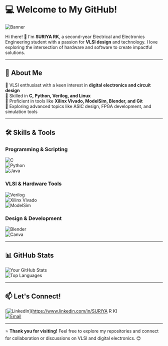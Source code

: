 # 💻 **Welcome to My GitHub!**  

![Banner](https://via.placeholder.com/1200x300.png?text=VLSI+Enthusiast+%7C+Tech+Learner+%7C+Problem+Solver)

Hi there! 👋 I'm **SURIYA RK**, a second-year Electrical and Electronics Engineering student with a passion for **VLSI design** and technology. I love exploring the intersection of hardware and software to create impactful solutions.  

---

## 🌟 **About Me**  
🔹 VLSI enthusiast with a keen interest in **digital electronics and circuit design**  
🔹 Skilled in **C, Python, Verilog, and Linux**  
🔹 Proficient in tools like **Xilinx Vivado, ModelSim, Blender, and Git**  
🔹 Exploring advanced topics like ASIC design, FPGA development, and simulation tools  

---

## 🛠️ **Skills & Tools**  

### **Programming & Scripting**  
![C](https://img.shields.io/badge/-C-00599C?style=flat&logo=c&logoColor=white)  
![Python](https://img.shields.io/badge/-Python-3776AB?style=flat&logo=python&logoColor=white)  
![Java](https://img.shields.io/badge/-Java-007396?style=flat&logo=java&logoColor=white)  

### **VLSI & Hardware Tools**  
![Verilog](https://img.shields.io/badge/-Verilog-007ACC?style=flat&logoColor=white)  
![Xilinx Vivado](https://img.shields.io/badge/-Xilinx%20Vivado-F34F29?style=flat&logo=xilinx&logoColor=white)  
![ModelSim](https://img.shields.io/badge/-ModelSim-02569B?style=flat&logoColor=white)  

### **Design & Development**  
![Blender](https://img.shields.io/badge/-Blender-F5792A?style=flat&logo=blender&logoColor=white)  
![Canva](https://img.shields.io/badge/-Canva-00C4CC?style=flat&logo=canva&logoColor=white)   

---

## 📊 **GitHub Stats**  

![Your GitHub Stats](https://github-readme-stats.vercel.app/api?username=YourUsername&show_icons=true&theme=radical)  
![Top Languages](https://github-readme-stats.vercel.app/api/top-langs/?username=YourUsername&layout=compact&theme=radical)  

---

## 📫 **Let's Connect!**  

[![LinkedIn](https://img.shields.io/badge/-LinkedIn-0077B5?style=flat&logo=linkedin&logoColor=white)](https://www.linkedin.com/in/SURIYA R K)  
[![Email](https://img.shields.io/badge/-Email-EA4335?style=flat&logo=gmail&logoColor=white)](mailto:suriyarkds1@gmail.com)  

---

⭐ **Thank you for visiting!** Feel free to explore my repositories and connect for collaboration or discussions on VLSI and digital electronics. 😊

